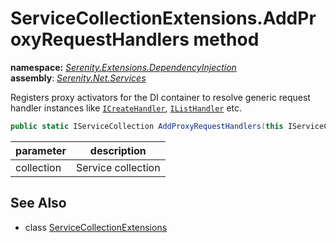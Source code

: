 # ServiceCollectionExtensions.AddProxyRequestHandlers method
**namespace:** *[Serenity.Extensions.DependencyInjection](../../README.md#serenity.extensions.dependencyinjection-namespace)*   **assembly**: *[Serenity.Net.Services](../../README.md)*

Registers proxy activators for the DI container to resolve generic request handler instances like [`ICreateHandler`](../../Serenity.Services/ICreateHandler-1.md), [`IListHandler`](../../Serenity.Services/IListHandler-1.md) etc.

```csharp
public static IServiceCollection AddProxyRequestHandlers(this IServiceCollection collection)
```

| parameter | description |
| --- | --- |
| collection | Service collection |

## See Also

* class [ServiceCollectionExtensions](../ServiceCollectionExtensions.md)
